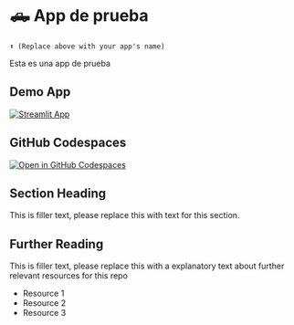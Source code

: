 # 🛻 App de prueba
```
⬆️ (Replace above with your app's name)
```

Esta es una app de prueba

## Demo App

[![Streamlit App](https://static.streamlit.io/badges/streamlit_badge_black_white.svg)](https://prueba_2.streamlit.app/)

## GitHub Codespaces

[![Open in GitHub Codespaces](https://github.com/codespaces/badge.svg)](https://codespaces.new/streamlit/app-starter-kit?quickstart=1)

## Section Heading

This is filler text, please replace this with text for this section.

## Further Reading

This is filler text, please replace this with a explanatory text about further relevant resources for this repo
- Resource 1
- Resource 2
- Resource 3
